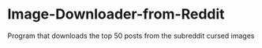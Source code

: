 # Image-Downloader-from-Reddit
 Program that downloads the top 50 posts from the subreddit  cursed images
